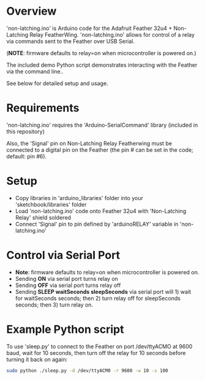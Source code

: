 # Overview

'non-latching.ino' is Arduino code for the Adafruit Feather 32u4 + Non-Latching Relay FeatherWing. 'non-latching.ino' allows for control of a relay via commands sent to the Feather over USB Serial.

(**NOTE**: firmware defaults to relay=on when microcontroller is powered on.)

The included demo Python script demonstrates interacting with the Feather via the command line..

See below for detailed setup and usage.

# Requirements

'non-latching.ino' requires the 'Arduino-SerialCommand' library (included in this repository)

Also, the 'Signal' pin on Non-Latching Relay Featherwing must be connected to a digital pin on the Feather (the pin # can be set in the code; default: pin #6).

# Setup

- Copy libraries in 'arduino_libraries' folder into your 'sketchbook/libraries' folder
- Load 'non-latching.ino' code onto Feather 32u4 with 'Non-Latching Relay' shield soldered
- Connect 'Signal' pin to pin defined by 'arduinoRELAY' variable in 'non-latching.ino'

# Control via Serial Port 

- **Note**: firmware defaults to relay=on when microcontroller is powered on.
- Sending **ON** via serial port turns relay on  
- Sending **OFF** via serial port turns relay off  
- Sending **SLEEP waitSeconds sleepSeconds** via serial port will 1) wait for waitSeconds seconds; then 2) turn relay off for sleepSeconds seconds; then 3) turn relay on.


# Example Python script 

To use 'sleep.py' to connect to the Feather on port /dev/ttyACMO at 9600 baud, wait for 10 seconds, then turn off the relay for 10 seconds before turning it back on again:


``` bash
sudo python ./sleep.py -d /dev/ttyACM0 -r 9600 -w 10 -s 100
```

 
